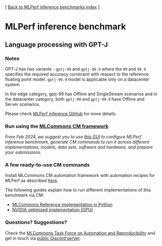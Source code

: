 [ [Back to MLPerf inference benchmarks index](../README.md) ]

# MLPerf inference benchmark

## Language processing with GPT-J

### Notes

GPT-J has two variants - `gptj-99` and `gptj-99.9` where the `99` and `99.9` specifies the required accuracy constraint 
with respect to the reference floating point model. `gptj-99.9` model is applicable only on a datacenter system.

In the edge category, gptj-99 has Offline and SingleStream scenarios and in the datacenter category, both `gptj-99` and `gptj-99.9` have Offline and Server scenarios.

Please check [MLPerf inference GitHub](https://github.com/mlcommons/inference) for more details.

### Run using the [MLCommons CM framework](https://github.com/mlcommons/ck)

*From Feb 2024, we suggest you to use [this GUI](https://access.cknowledge.org/playground/?action=howtorun&bench_uid=39877bb63fb54725)
 to configure MLPerf inference benchmark, generate CM commands to run it across different implementations, models, data sets, software
 and hardware, and prepare your submissions.*

### A few ready-to-use CM commands

Install MLCommons CM automation framework with automation recipes for MLPerf as described [here](../../../installation.md).

The following guides explain how to run different implementations of this benchmark via CM:

* [MLCommons Reference implementation in Python](README_reference.md)
* [NVIDIA optimized implementation (GPU)](README_nvidia.md)

### Questions? Suggestions?

Check the [MLCommons Task Force on Automation and Reproducibility](../../../taskforce.md) 
and get in touch via [public Discord server](https://discord.gg/JjWNWXKxwT).
